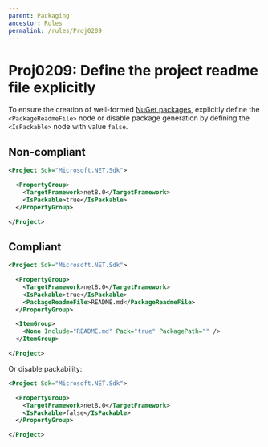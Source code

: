```yaml
---
parent: Packaging
ancestor: Rules
permalink: /rules/Proj0209
---
```


# Proj0209: Define the project readme file explicitly
To ensure the creation of well-formed [NuGet packages](../general/nuget-packages.md),
explicitly define the `<PackageReadmeFile>` node or disable package generation
by defining the `<IsPackable>` node with value `false`.

## Non-compliant
``` xml
<Project Sdk="Microsoft.NET.Sdk">

  <PropertyGroup>
    <TargetFramework>net8.0</TargetFramework>
    <IsPackable>true</IsPackable>
  </PropertyGroup>

</Project>
```

## Compliant
``` xml
<Project Sdk="Microsoft.NET.Sdk">

  <PropertyGroup>
    <TargetFramework>net8.0</TargetFramework>
    <IsPackable>true</IsPackable>
    <PackageReadmeFile>README.md</PackageReadmeFile>
  </PropertyGroup>

  <ItemGroup>
    <None Include="README.md" Pack="true" PackagePath="" />
  </ItemGroup>

</Project>
```

Or disable packability:

``` xml
<Project Sdk="Microsoft.NET.Sdk">

  <PropertyGroup>
    <TargetFramework>net8.0</TargetFramework>
    <IsPackable>false</IsPackable>
  </PropertyGroup>

</Project>
```
